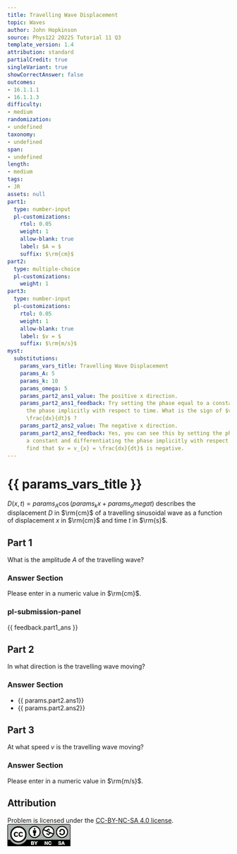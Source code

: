 ```yaml
---
title: Travelling Wave Displacement
topic: Waves
author: John Hopkinson
source: Phys122 2022S Tutorial 11 Q3
template_version: 1.4
attribution: standard
partialCredit: true
singleVariant: true
showCorrectAnswer: false
outcomes:
- 16.1.1.1
- 16.1.1.3
difficulty:
- medium
randomization:
- undefined
taxonomy:
- undefined
span:
- undefined
length:
- medium
tags:
- JR
assets: null
part1:
  type: number-input
  pl-customizations:
    rtol: 0.05
    weight: 1
    allow-blank: true
    label: $A = $
    suffix: $\rm{cm}$
part2:
  type: multiple-choice
  pl-customizations:
    weight: 1
part3:
  type: number-input
  pl-customizations:
    rtol: 0.05
    weight: 1
    allow-blank: true
    label: $v = $
    suffix: $\rm{m/s}$
myst:
  substitutions:
    params_vars_title: Travelling Wave Displacement
    params_A: 5
    params_k: 10
    params_omega: 5
    params_part2_ans1_value: The positive x direction.
    params_part2_ans1_feedback: Try setting the phase equal to a constant and differentiating
      the phase implicitly with respect to time. What is the sign of $v = v_{x} =
      \frac{dx}{dt}$ ?
    params_part2_ans2_value: The negative x direction.
    params_part2_ans2_feedback: Yes, you can see this by setting the phase equal to
      a constant and differentiating the phase implicitly with respect to time to
      find that $v = v_{x} = \frac{dx}{dt}$ is negative.
---
```

# {{ params_vars_title }}
$D(x,t) = {{ params_A }}\cos({{ params_k }}x+ {{ params_omega }}t)$ describes the displacement $D$ in $\rm{cm}$ of a travelling sinusoidal wave as a function of displacement $x$ in $\rm{cm}$ and time $t$ in $\rm{s}$.

## Part 1

What is the amplitude $A$ of the travelling wave?

### Answer Section

Please enter in a numeric value in $\rm{cm}$.

### pl-submission-panel

{{ feedback.part1_ans }}

## Part 2

In what direction is the travelling wave moving?

### Answer Section

- {{ params.part2.ans1}}
- {{ params.part2.ans2}}

## Part 3

At what speed $v$ is the travelling wave moving?

### Answer Section

Please enter in a numeric value in $\rm{m/s}$.

## Attribution

Problem is licensed under the [CC-BY-NC-SA 4.0 license](https://creativecommons.org/licenses/by-nc-sa/4.0/).<br> ![The Creative Commons 4.0 license requiring attribution-BY, non-commercial-NC, and share-alike-SA license.](https://raw.githubusercontent.com/firasm/bits/master/by-nc-sa.png)